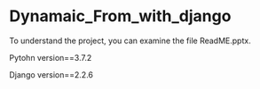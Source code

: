 # Dynamaic_From_with_django

To understand the project, you can examine the file ReadME.pptx.


Pytohn version==3.7.2

Django version==2.2.6
